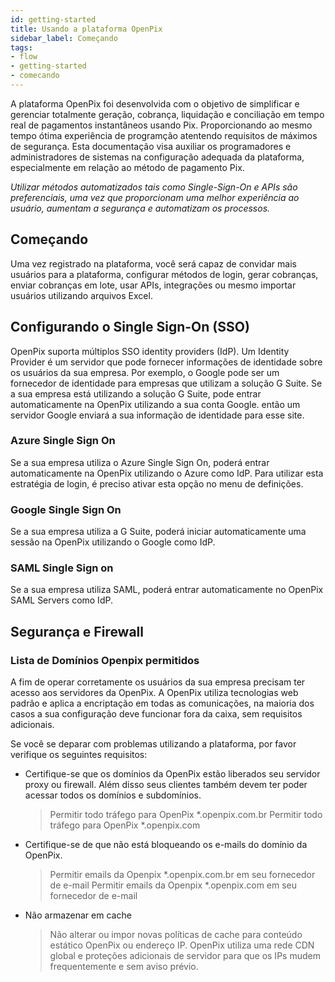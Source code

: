 ```yaml
---
id: getting-started
title: Usando a plataforma OpenPix
sidebar_label: Começando
tags:
- flow
- getting-started
- comecando
---
```


A plataforma OpenPix foi desenvolvida com o objetivo de simplificar e gerenciar totalmente geração, cobrança, liquidação e conciliação em tempo real de pagamentos instantâneos usando Pix. Proporcionando ao mesmo tempo ótima experiência de programção atentendo requisitos de máximos de segurança. Esta documentação visa auxiliar os programadores e administradores de sistemas na configuração adequada da plataforma, especialmente em relação ao método de pagamento Pix.

*Utilizar métodos automatizados tais como Single-Sign-On e APIs são preferenciais, uma vez que proporcionam uma melhor experiência ao usuário, aumentam a segurança e automatizam os processos.*

## Começando

Uma vez registrado na plataforma, você será capaz de convidar mais usuários para a plataforma, configurar métodos de login, gerar cobranças, enviar cobranças em lote, usar APIs, integrações ou mesmo importar usuários utilizando arquivos Excel. 

## Configurando o Single Sign-On (SSO)

OpenPix suporta múltiplos SSO identity providers (IdP). Um Identity Provider é um servidor que pode fornecer informações de identidade sobre os usuários da sua empresa. Por exemplo, o Google pode ser um fornecedor de identidade para empresas que utilizam a solução G Suite. Se a sua empresa está utilizando a solução G Suite, pode entrar automaticamente na OpenPix utilizando a sua conta Google. então um servidor Google enviará a sua informação de identidade para esse site.

### Azure Single Sign On

Se a sua empresa utiliza o Azure Single Sign On, poderá entrar automaticamente na OpenPix utilizando o Azure como IdP. Para utilizar esta estratégia de login, é preciso ativar esta opção no menu de definições.

### Google Single Sign On

Se a sua empresa utiliza a G Suite, poderá iniciar automaticamente uma sessão na OpenPix utilizando o Google como IdP.

### SAML Single Sign on

Se a sua empresa utiliza SAML, poderá entrar automaticamente no OpenPix SAML Servers como IdP.

## Segurança e Firewall

### Lista de Domínios Openpix permitidos

A fim de operar corretamente os usuários da sua empresa precisam ter acesso aos servidores da OpenPix. A OpenPix utiliza tecnologias web padrão e aplica a encriptação em todas as comunicações, na maioria dos casos a sua configuração deve funcionar fora da caixa, sem requisitos adicionais.

Se você se deparar com problemas utilizando a plataforma, por favor verifique os seguintes requisitos:

- Certifique-se que os domínios da OpenPix estão liberados seu servidor proxy ou firewall. Além disso seus clientes também devem ter poder acessar todos os domínios e subdomínios.
  
  > Permitir todo tráfego para OpenPix *.openpix.com.br 
  > Permitir todo tráfego para OpenPix *.openpix.com

- Certifique-se de que não está bloqueando os e-mails do domínio da OpenPix.
  
  > Permitir emails da Openpix *.openpix.com.br em seu fornecedor de e-mail
  > Permitir emails da Openpix *.openpix.com em seu fornecedor de e-mail
  
- Não armazenar em cache

    > Não alterar ou impor novas políticas de cache para conteúdo estático OpenPix ou endereço IP. 
    > OpenPix utiliza uma rede CDN global e proteções adicionais de servidor para que os IPs mudem frequentemente e sem aviso prévio.
